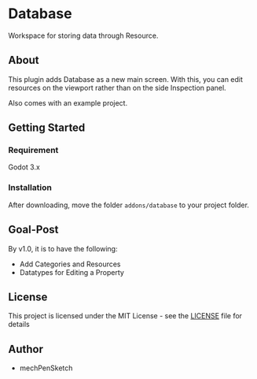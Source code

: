 # Database
 Workspace for storing data through Resource.

## About
This plugin adds Database as a new main screen. With this, you can edit resources on the viewport rather than on the side Inspection panel.

Also comes with an example project.

## Getting Started

### Requirement
Godot 3.x

### Installation
After downloading, move the folder `addons/database` to your project folder.

## Goal-Post
By v1.0, it is to have the following:
* Add Categories and Resources
* Datatypes for Editing a Property

## License
This project is licensed under the MIT License - see the [LICENSE](LICENSE) file for details

## Author
* mechPenSketch